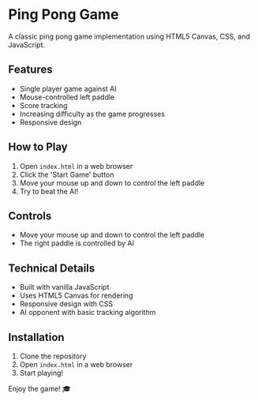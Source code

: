 # Ping Pong Game

A classic ping pong game implementation using HTML5 Canvas, CSS, and JavaScript.

## Features

- Single player game against AI
- Mouse-controlled left paddle
- Score tracking
- Increasing difficulty as the game progresses
- Responsive design

## How to Play

1. Open `index.html` in a web browser
2. Click the 'Start Game' button
3. Move your mouse up and down to control the left paddle
4. Try to beat the AI!

## Controls

- Move your mouse up and down to control the left paddle
- The right paddle is controlled by AI

## Technical Details

- Built with vanilla JavaScript
- Uses HTML5 Canvas for rendering
- Responsive design with CSS
- AI opponent with basic tracking algorithm

## Installation

1. Clone the repository
2. Open `index.html` in a web browser
3. Start playing!

Enjoy the game! 🎓